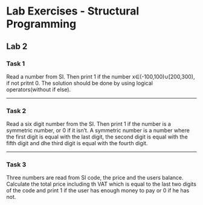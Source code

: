 # Lab Exercises - Structural Programming

## Lab 2
### Task 1
Read a number from SI. Then print 1 if the number x∈(-100,100)∪[200,300), if not pritnt 0. The solution should be done by using logical operators(without if else).

---

### Task 2
Read a six digit number from the SI. Then print 1 if the number is a symmetric number, or 0 if it isn’t. A symmetric number is a number where the first digit is equal with the last digit, the second digit is equal with the fifth digit and dhe third digit is equal with the fourth digit.

---

### Task 3
Three numbers are read from SI code, the price and the users balance. Calculate the total price including th VAT which is equal to the last two digits of the code and print 1 if the user has enough money to pay or 0 if he has not.
